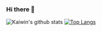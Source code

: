 ### Hi there 👋

<!--
**zhaokaiwin/zhaokaiwin** is a ✨ _special_ ✨ repository because its `README.md` (this file) appears on your GitHub profile.

Here are some ideas to get you started:

- 🔭 I’m currently working on ...
- 🌱 I’m currently learning ...
- 👯 I’m looking to collaborate on ...
- 🤔 I’m looking for help with ...
- 💬 Ask me about ...
- 📫 How to reach me: ...
- 😄 Pronouns: ...
- ⚡ Fun fact: ...
-->
![Kaiwin's github stats](https://github-readme-stats.vercel.app/api?username=zhaokaiwin&show_icons=true&theme=synthwave)
[![Top Langs](https://github-readme-stats.vercel.app/api/top-langs/?username=zhaokaiwin&langs_count=8&show_icons=true&theme=highcontrast)](https://github.com/anuraghazra/github-readme-stats)
